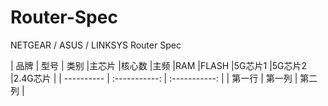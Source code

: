 # Router-Spec
NETGEAR / ASUS / LINKSYS Router Spec


| 品牌      | 型号     | 类别     |主芯片 |核心数 |主频 |RAM |FLASH |5G芯片1 |5G芯片2 |2.4G芯片 |
| ---------- | :-----------:  | :-----------: |
| 第一行     | 第一列     | 第二列     |
